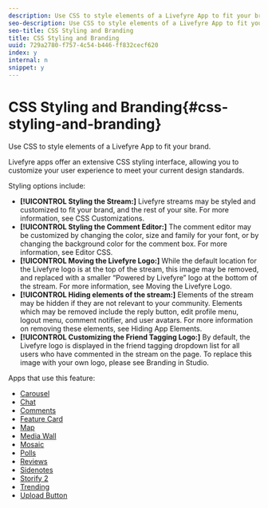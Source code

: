 ```yaml
---
description: Use CSS to style elements of a Livefyre App to fit your brand.
seo-description: Use CSS to style elements of a Livefyre App to fit your brand.
seo-title: CSS Styling and Branding
title: CSS Styling and Branding
uuid: 729a2780-f757-4c54-b446-ff832cecf620
index: y
internal: n
snippet: y
---
```


# CSS Styling and Branding{#css-styling-and-branding}

Use CSS to style elements of a Livefyre App to fit your brand.

Livefyre apps offer an extensive CSS styling interface, allowing you to customize your user experience to meet your current design standards.

Styling options include:

* **[!UICONTROL Styling the Stream:]** Livefyre streams may be styled and customized to fit your brand, and the rest of your site. For more information, see CSS Customizations.
* **[!UICONTROL Styling the Comment Editor:]** The comment editor may be customized by changing the color, size and family for your font, or by changing the background color for the comment box. For more information, see Editor CSS.
* **[!UICONTROL Moving the Livefyre Logo:]** While the default location for the Livefyre logo is at the top of the stream, this image may be removed, and replaced with a smaller “Powered by Livefyre” logo at the bottom of the stream. For more information, see Moving the Livefyre Logo.
* **[!UICONTROL Hiding elements of the stream:]** Elements of the stream may be hidden if they are not relevant to your community. Elements which may be removed include the reply button, edit profile menu, logout menu, comment notifier, and user avatars. For more information on removing these elements, see Hiding App Elements.
* **[!UICONTROL Customizing the Friend Tagging Logo:]** By default, the Livefyre logo is displayed in the friend tagging dropdown list for all users who have commented in the stream on the page. To replace this image with your own logo, please see Branding in Studio.

Apps that use this feature:

* [Carousel](../../c-about-apps/c-carousel-app/c-carousel-app.md#c_carousel_app) 
* [Chat](../../c-about-apps/c-chat-app/c-chat-app.md#c_chat_app) 
* [Comments](c_comments_app.md#c_comments_app) 
* [Feature Card](../../c-about-apps/c-feature-card-app/c-feature-card-app.md#c_feature_card_app) 
* [Map](../../c-about-apps/c-map-app/c-map-app.md#c_map_app) 
* [Media Wall](../../c-about-apps/c-media-wall-app/c-media-wall-app.md#c_media_wall_app) 
* [Mosaic](../../c-about-apps/c-mosaic-app/c-mosaic-app.md#c_mosaic_app) 
* [Polls](../../c-about-apps/c-polls-app/c-polls-app.md#c_polls_app) 
* [Reviews](../../c-about-apps/c-reviews-app/c-reviews-app.md#c_reviews_app) 
* [Sidenotes](../../c-about-apps/c-sidenotes-app/c-sidenotes-app.md#c_sidenotes_app) 
* [Storify 2](../../c-about-apps/c-storify2/c-storify2.md#c_storify2) 
* [Trending](../../c-about-apps/c-trending-app/c-trending-app.md#c_trending_app) 
* [Upload Button](../../c-about-apps/c-upload-button-app/c-upload-button-app.md#c_upload_button_app)

